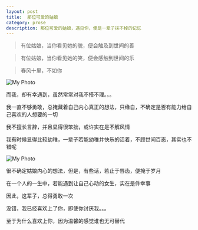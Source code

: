 ```yaml
---
layout: post
title:  那位可爱的姑娘
category: prose
description: 那位可爱的姑娘，遇见你，便是一辈子抹不掉的记忆
---
```



> 有位姑娘，当你看见她的貌，便会触及到世间的善

> 有位姑娘，当你看见她的笑，便会感触到世间的乐

> 春风十里，不如你

![My Photo](http://ww2.sinaimg.cn/bmiddle/9fcdce0djw1es0mdr8yksj20c80ed751.jpg)

而我，却有幸遇到，虽然常常对我不搭不理。。。

我一直不够勇敢，总掩藏着自己内心真正的想法，只缘自，不确定是否有能力给自己喜欢的人想要的一切

我不擅长言辞，并且显得很笨拙，或许实在是不解风情

我有时候显得比较幼稚，一辈子若能幼稚并快乐的活着，不顾世间百态，其实也不错呢

![My Photo](http://images.enet.com.cn/egames/articleimage/201110/20111013104602772.jpg)

很不确定姑娘内心的想法，但是，有些话，若止于唇齿，便掩于岁月

在一个人的一生中，若能遇到让自己心动的女生，实在是件幸事

因此，这辈子，总得勇敢一次

没错，我已经喜欢上了你，即使你讨厌我。。。

至于为什么喜欢上你，因为温馨的感觉谁也无可替代






